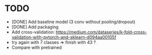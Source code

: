 
# TODO

* [DONE] Add baseline model (3 conv without pooling/dropout)
* [DONE] Add packaging
* Add cross-validation: <https://medium.com/dataseries/k-fold-cross-validation-with-pytorch-and-sklearn-d094aa00105f>
* try again with 7 classes => finish with 43 ?
* Compare with pretrained
  